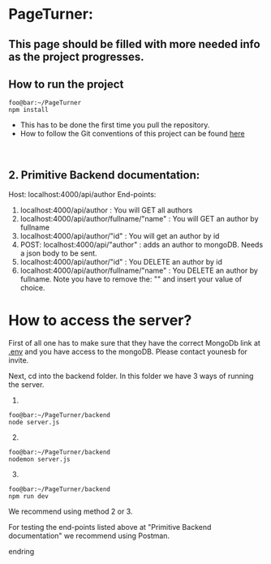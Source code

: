 # PageTurner:

## This page should be filled with more needed info as the project progresses. 

## How to run the project
```console
foo@bar:~/PageTurner
npm install
```


- This has to be done the first time you pull the repository. 
- How to follow the Git conventions of this project can be found [here](/documentation/gitConventions.md)




<br />

## 2.  Primitive Backend documentation:

Host: localhost:4000/api/author
End-points: 
1. localhost:4000/api/author : You will GET all authors
2. localhost:4000/api/author/fullname/"name" : You will GET an author by fullname
3. localhost:4000/api/author/"id" : You will get an author by id
4. POST: localhost:4000/api/"author" : adds an author to mongoDB. Needs a json body to be sent. 
5. localhost:4000/api/author/"id" : You DELETE an author by id
6. localhost:4000/api/author/fullname/"name" : You DELETE an author by fullname. 
Note you have to remove the: "" and insert your value of choice. 

# How to access the server? 
First of all one has to make sure that they have the correct MongoDb link at [.env](backend/.env) and you have access to the mongoDB. Please contact younesb for invite. 

Next, cd into the backend folder. In this folder we have 3 ways of running the server. 

1. 
```console
foo@bar:~/PageTurner/backend
node server.js
```
2. 
```console
foo@bar:~/PageTurner/backend
nodemon server.js
```
3. 
```console
foo@bar:~/PageTurner/backend
npm run dev
```
We recommend using method 2 or 3. 

For testing the end-points listed above at "Primitive Backend documentation" we recommend using Postman.

endring

